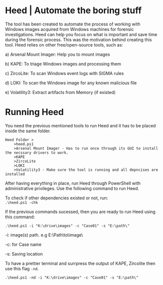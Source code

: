 # Heed | Automate the boring stuff

The tool has been created to automate the process of working with Windows images acquired from Windows machines for forensic investigations. Heed can help you focus on what is important and save time during the forensic process. This was the motivation behind creating this tool. Heed relies on other free/open-source tools, such as:

  a) Arsenal Mount Imager: Help you to mount images
  
  b) KAPE: To triage Windows images and processing them
  
  c) ZircoLite: To scan Windows event logs with SIGMA rules
  
  d) LOKI: To scan the Windows image for any known malicious file
  
  e) Volatility3: Extract artifacts from Memory (if existed)
  

# Running Heed
You need the previous mentioned tools to run Heed and it has to be placed inside the same folder.

	Heed Folder >
		>heed.ps1
		>Arsenal Mount Imager - Has to run once through its GUI to install the necssary drivers to work.	
		>KAPE
		>ZircoLite	
		>LOKI	
		>Volatility3 - Make sure the tool is running and all depncises are installed

After having everything in place, run Heed through PowerShell with administrative privileges. 
Use the following command to run Heed. 

To check if other dependencies existed or not, run: 	
`.\heed.ps1 -chk` 

If the previous commands sucessed, then you are ready to run Heed using this command:	

`.\heed.ps1 -i "K:\drive\images" -c "Case01" -s "E:\path\"` 	

-i: image(s) path. e.g E:\Path\to\image\

-c: for Case name	

-s: Saving location

To have a prettier terminal and surrpress the output of KAPE, Zircolite then use this flag `-nd`. 

`.\heed.ps1 -nd -i "K:\drive\images" -c "Case01" -s "E:\path\"`


